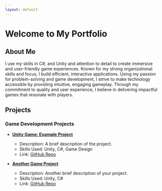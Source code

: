 ```yaml
---
layout: default
---
```


# Welcome to My Portfolio

## About Me

I use my skills in C#, and Unity and attention to detail to create immersive and user-friendly game experiences. Known for my strong organizational skills and focus, I build efficient, interactive applications. Using my passion for problem-solving and game development, I strive to make technology accessible by providing intuitive, engaging gameplay. Through my commitment to quality and user experience, I believe in delivering impactful games that resonate with players.

## Projects

### Game Development Projects

- **[Unity Game: Example Project](link-to-project)**
  - Description: A brief description of the project.
  - Skills Used: Unity, C#, Game Design
  - Link: [GitHub Repo](link-to-repo)

- **[Another Game Project](link-to-project)**
  - Description: Another brief description of your project.
  - Skills Used: Unity, C#
  - Link: [GitHub Repo](link-to-repo)
